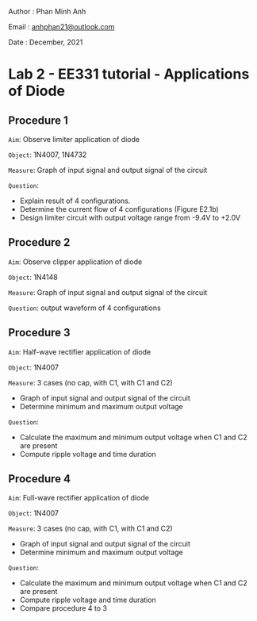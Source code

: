 Author  : Phan Minh Anh

Email   : <anhphan21@outlook.com>

Date    : December, 2021

# Lab 2 - EE331 tutorial - Applications of Diode
## __Procedure 1__
```Aim```: Observe limiter application of diode

```Object```: 1N4007, 1N4732

```Measure```: Graph of input signal and output signal of the circuit

```Question```:
* Explain result of 4 configurations.
* Determine the current flow of 4 configurations (Figure E2.1b)
* Design limiter circuit with output voltage range from -9.4V to +2.0V

## __Procedure 2__
```Aim```: Observe clipper application of diode

```Object```: 1N4148

```Measure```: Graph of input signal and output signal of the circuit 

```Question```: output waveform of 4 configurations

## __Procedure 3__
```Aim```: Half-wave rectifier application of diode

```Object```: 1N4007

```Measure```: 3 cases (no cap, with C1, with C1 and C2)
* Graph of input signal and output signal of the circuit
* Determine minimum and maximum output voltage

```Question```:
* Calculate the maximum and minimum output voltage when C1 and C2 are present
* Compute ripple voltage and time duration

## __Procedure 4__
```Aim```: Full-wave rectifier application of diode

```Object```: 1N4007

```Measure```: 3 cases (no cap, with C1, with C1 and C2)
* Graph of input signal and output signal of the circuit
* Determine minimum and maximum output voltage

```Question```:
* Calculate the maximum and minimum output voltage when C1 and C2 are present
* Compute ripple voltage and time duration
* Compare procedure 4 to 3